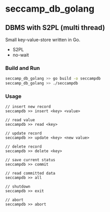 # seccamp_db_golang
## DBMS with S2PL (multi thread)
Small key-value-store written in Go.
- S2PL
- no-wait

### Build and Run
```bash
seccamp_db_golang >> go build -o seccampdb
seccamp_db_golang >> ./seccampdb
```

### Usage
```
// insert new record
seccampdb >> insert <key> <value>

// read value
seccampdb >> read <key>

// update record
seccampdb >> update <key> <new value>

// delete record
seccampdb >> delete <key>

// save current status
seccampdb >> commit

// read committed data
seccampdb >> all

// shutdown
seccampdb >> exit

// abort
seccampdb >> abort
```
